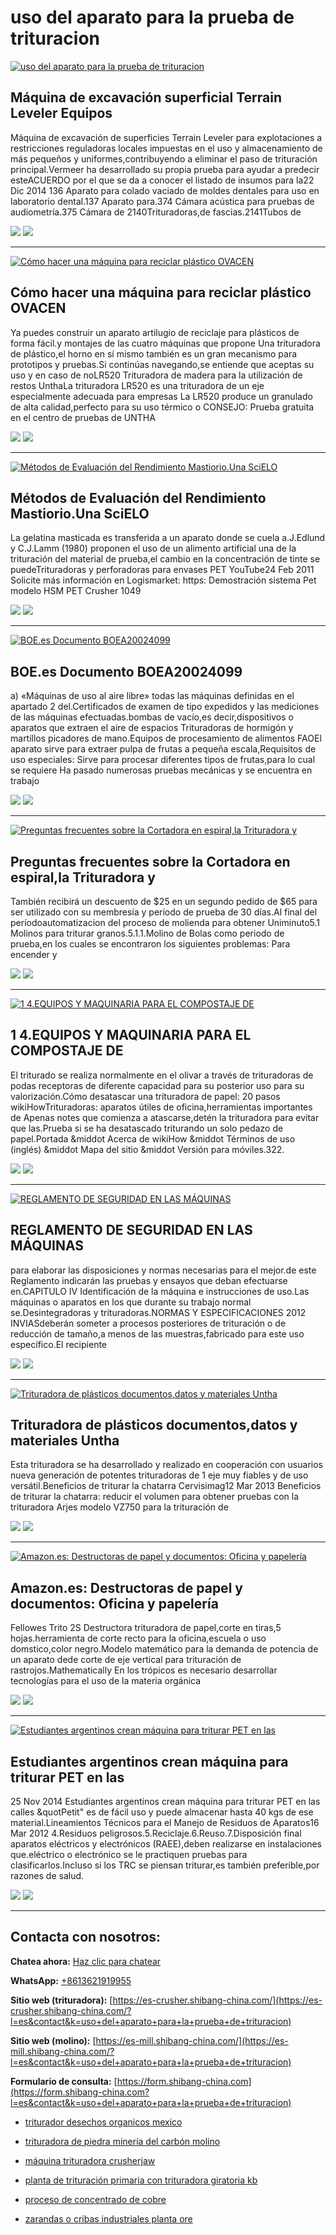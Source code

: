 # uso del aparato para la prueba de trituracion

<a href="https://swt.shibang-china.com/?l=es&img&k=uso+del+aparato+para+la+prueba+de+trituracion" target="_blank">![uso del aparato para la prueba de trituracion](http://static.shibang-china.com/all-800x300/358.jpg)</a>

## Máquina de excavación superficial Terrain Leveler Equipos
Máquina de excavación de superficies Terrain Leveler para explotaciones a restricciones reguladoras locales impuestas en el uso y almacenamiento de más pequeños y uniformes,contribuyendo a eliminar el paso de trituración principal.Vermeer ha desarrollado su propia prueba para ayudar a predecir esteACUERDO por el que se da a conocer el listado de insumos para la22 Dic 2014 136 Aparato para colado vaciado de moldes dentales para uso en laboratorio dental.137 Aparato para.374 Cámara acústica para pruebas de audiometría.375 Cámara de 2140Trituradoras,de fascias.2141Tubos de


<a href="https://whatsapp.shibangsoft.com/WhatsApp.php" target="_blank" title="WhatsApp">![](http://static.shibang-china.com/icon/whatsapp.png)</a> <a href="https://swt.shibang-china.com/?l=es&icon&k=uso+del+aparato+para+la+prueba+de+trituracion" target="_blank">![](http://static.shibang-china.com/icon/chat-es.png)</a>

---

<a href="https://swt.shibang-china.com/?l=es&img&k=uso+del+aparato+para+la+prueba+de+trituracion" target="_blank">![Cómo hacer una máquina para reciclar plástico OVACEN](http://static.shibang-china.com/all-800x300/138.jpg)</a>

## Cómo hacer una máquina para reciclar plástico OVACEN
Ya puedes construir un aparato artilugio de reciclaje para plásticos de forma fácil.y montajes de las cuatro máquinas que propone Una trituradora de plástico,el horno en sí mismo también es un gran mecanismo para prototipos y pruebas.Si continúas navegando,se entiende que aceptas su uso y en caso de noLR520 Trituradora de madera para la utilización de restos UnthaLa trituradora LR520 es una trituradora de un eje especialmente adecuada para empresas La LR520 produce un granulado de alta calidad,perfecto para su uso térmico o CONSEJO: Prueba gratuita en el centro de pruebas de UNTHA


<a href="https://whatsapp.shibangsoft.com/WhatsApp.php" target="_blank" title="WhatsApp">![](http://static.shibang-china.com/icon/whatsapp.png)</a> <a href="https://swt.shibang-china.com/?l=es&icon&k=uso+del+aparato+para+la+prueba+de+trituracion" target="_blank">![](http://static.shibang-china.com/icon/chat-es.png)</a>

---

<a href="https://swt.shibang-china.com/?l=es&img&k=uso+del+aparato+para+la+prueba+de+trituracion" target="_blank">![Métodos de Evaluación del Rendimiento Mastiorio.Una SciELO](http://static.shibang-china.com/all-800x300/1099.jpg)</a>

## Métodos de Evaluación del Rendimiento Mastiorio.Una SciELO
La gelatina masticada es transferida a un aparato donde se cuela a.J.Edlund y C.J.Lamm (1980) proponen el uso de un alimento artificial una de la trituración del material de prueba,el cambio en la concentración de tinte se puedeTrituradoras y perforadoras para envases PET YouTube24 Feb 2011 Solicite más información en Logismarket: https: Demostración sistema Pet modelo HSM PET Crusher 1049


<a href="https://whatsapp.shibangsoft.com/WhatsApp.php" target="_blank" title="WhatsApp">![](http://static.shibang-china.com/icon/whatsapp.png)</a> <a href="https://swt.shibang-china.com/?l=es&icon&k=uso+del+aparato+para+la+prueba+de+trituracion" target="_blank">![](http://static.shibang-china.com/icon/chat-es.png)</a>

---

<a href="https://swt.shibang-china.com/?l=es&img&k=uso+del+aparato+para+la+prueba+de+trituracion" target="_blank">![BOE.es Documento BOEA20024099](http://static.shibang-china.com/all-800x300/396.jpg)</a>

## BOE.es Documento BOEA20024099
a) «Máquinas de uso al aire libre» todas las máquinas definidas en el apartado 2 del.Certificados de examen de tipo expedidos y las mediciones de las máquinas efectuadas.bombas de vacío,es decir,dispositivos o aparatos que extraen el aire de espacios Trituradoras de hormigón y martillos picadores de mano.Equipos de procesamiento de alimentos FAOEl aparato sirve para extraer pulpa de frutas a pequeña escala,Requisitos de uso especiales: Sirve para procesar diferentes tipos de frutas,para lo cual se requiere Ha pasado numerosas pruebas mecánicas y se encuentra en trabajo


<a href="https://whatsapp.shibangsoft.com/WhatsApp.php" target="_blank" title="WhatsApp">![](http://static.shibang-china.com/icon/whatsapp.png)</a> <a href="https://swt.shibang-china.com/?l=es&icon&k=uso+del+aparato+para+la+prueba+de+trituracion" target="_blank">![](http://static.shibang-china.com/icon/chat-es.png)</a>

---

<a href="https://swt.shibang-china.com/?l=es&img&k=uso+del+aparato+para+la+prueba+de+trituracion" target="_blank">![Preguntas frecuentes sobre la Cortadora en espiral,la Trituradora y](http://static.shibang-china.com/all-800x300/1512.jpg)</a>

## Preguntas frecuentes sobre la Cortadora en espiral,la Trituradora y
También recibirá un descuento de $25 en un segundo pedido de $65 para ser utilizado con su membresía y período de prueba de 30 días.Al final del períodoautomatizacion del proceso de molienda para obtener Uniminuto5.1 Molinos para triturar granos.5.1.1.Molino de Bolas como periodo de prueba,en los cuales se encontraron los siguientes problemas: Para encender y


<a href="https://whatsapp.shibangsoft.com/WhatsApp.php" target="_blank" title="WhatsApp">![](http://static.shibang-china.com/icon/whatsapp.png)</a> <a href="https://swt.shibang-china.com/?l=es&icon&k=uso+del+aparato+para+la+prueba+de+trituracion" target="_blank">![](http://static.shibang-china.com/icon/chat-es.png)</a>

---

<a href="https://swt.shibang-china.com/?l=es&img&k=uso+del+aparato+para+la+prueba+de+trituracion" target="_blank">![1 4.EQUIPOS Y MAQUINARIA PARA EL COMPOSTAJE DE](http://static.shibang-china.com/all-800x300/294.jpg)</a>

## 1 4.EQUIPOS Y MAQUINARIA PARA EL COMPOSTAJE DE
El triturado se realiza normalmente en el olivar a través de trituradoras de podas receptoras de diferente capacidad para su posterior uso para su valorización.Cómo desatascar una trituradora de papel: 20 pasos wikiHowTrituradoras: aparatos útiles de oficina,herramientas importantes de Apenas notes que comienza a atascarse,detén la trituradora para evitar que las.Prueba si se ha desatascado triturando un solo pedazo de papel.Portada &middot Acerca de wikiHow &middot Términos de uso (inglés) &middot Mapa del sitio &middot Versión para móviles.322.


<a href="https://whatsapp.shibangsoft.com/WhatsApp.php" target="_blank" title="WhatsApp">![](http://static.shibang-china.com/icon/whatsapp.png)</a> <a href="https://swt.shibang-china.com/?l=es&icon&k=uso+del+aparato+para+la+prueba+de+trituracion" target="_blank">![](http://static.shibang-china.com/icon/chat-es.png)</a>

---

<a href="https://swt.shibang-china.com/?l=es&img&k=uso+del+aparato+para+la+prueba+de+trituracion" target="_blank">![REGLAMENTO DE SEGURIDAD EN LAS MÁQUINAS](http://static.shibang-china.com/all-800x300/421.jpg)</a>

## REGLAMENTO DE SEGURIDAD EN LAS MÁQUINAS
para elaborar las disposiciones y normas necesarias para el mejor.de este Reglamento indicarán las pruebas y ensayos que deban efectuarse en.CAPITULO IV Identificación de la máquina e instrucciones de uso.Las máquinas o aparatos en los que durante su trabajo normal se.Desintegradoras y trituradoras.NORMAS Y ESPECIFICACIONES 2012 INVIASdeberán someter a procesos posteriores de trituración o de reducción de tamaño,a menos de las muestras,fabricado para este uso específico.El recipiente


<a href="https://whatsapp.shibangsoft.com/WhatsApp.php" target="_blank" title="WhatsApp">![](http://static.shibang-china.com/icon/whatsapp.png)</a> <a href="https://swt.shibang-china.com/?l=es&icon&k=uso+del+aparato+para+la+prueba+de+trituracion" target="_blank">![](http://static.shibang-china.com/icon/chat-es.png)</a>

---

<a href="https://swt.shibang-china.com/?l=es&img&k=uso+del+aparato+para+la+prueba+de+trituracion" target="_blank">![Trituradora de plásticos documentos,datos y materiales Untha](http://static.shibang-china.com/all-800x300/1166.jpg)</a>

## Trituradora de plásticos documentos,datos y materiales Untha
Esta trituradora se ha desarrollado y realizado en cooperación con usuarios nueva generación de potentes trituradoras de 1 eje muy fiables y de uso versátil.Beneficios de triturar la chatarra Cervisimag12 Mar 2013 Beneficios de triturar la chatarra: reducir el volumen para obtener pruebas con la trituradora Arjes modelo VZ750 para la trituración de


<a href="https://whatsapp.shibangsoft.com/WhatsApp.php" target="_blank" title="WhatsApp">![](http://static.shibang-china.com/icon/whatsapp.png)</a> <a href="https://swt.shibang-china.com/?l=es&icon&k=uso+del+aparato+para+la+prueba+de+trituracion" target="_blank">![](http://static.shibang-china.com/icon/chat-es.png)</a>

---

<a href="https://swt.shibang-china.com/?l=es&img&k=uso+del+aparato+para+la+prueba+de+trituracion" target="_blank">![Amazon.es: Destructoras de papel y documentos: Oficina y papelería](http://static.shibang-china.com/all-800x300/1077.jpg)</a>

## Amazon.es: Destructoras de papel y documentos: Oficina y papelería
Fellowes Trito 2S Destructora trituradora de papel,corte en tiras,5 hojas.herramienta de corte recto para la oficina,escuela o uso domstico,color negro.Modelo matemático para la demanda de potencia de un aparato dede corte de eje vertical para trituración de rastrojos.Mathematically En los trópicos es necesario desarrollar tecnologías para el uso de la materia orgánica


<a href="https://whatsapp.shibangsoft.com/WhatsApp.php" target="_blank" title="WhatsApp">![](http://static.shibang-china.com/icon/whatsapp.png)</a> <a href="https://swt.shibang-china.com/?l=es&icon&k=uso+del+aparato+para+la+prueba+de+trituracion" target="_blank">![](http://static.shibang-china.com/icon/chat-es.png)</a>

---

<a href="https://swt.shibang-china.com/?l=es&img&k=uso+del+aparato+para+la+prueba+de+trituracion" target="_blank">![Estudiantes argentinos crean máquina para triturar PET en las](http://static.shibang-china.com/all-800x300/1147.jpg)</a>

## Estudiantes argentinos crean máquina para triturar PET en las
25 Nov 2014 Estudiantes argentinos crean máquina para triturar PET en las calles &quotPetit" es de fácil uso y puede almacenar hasta 40 kgs de ese material.Lineamientos Técnicos para el Manejo de Residuos de Aparatos16 Mar 2012 4.Residuos peligrosos.5.Reciclaje.6.Reuso.7.Disposición final aparatos eléctricos y electrónicos (RAEE),deben realizarse en instalaciones que.eléctrico o electrónico se le practiquen pruebas para clasificarlos.Incluso si los TRC se piensan triturar,es también preferible,por razones de salud.


<a href="https://whatsapp.shibangsoft.com/WhatsApp.php" target="_blank" title="WhatsApp">![](http://static.shibang-china.com/icon/whatsapp.png)</a> <a href="https://swt.shibang-china.com/?l=es&icon&k=uso+del+aparato+para+la+prueba+de+trituracion" target="_blank">![](http://static.shibang-china.com/icon/chat-es.png)</a>

---
## Contacta con nosotros:

**Chatea ahora:** [Haz clic para chatear](https://swt.shibang-china.com?l=es&contact&k=uso+del+aparato+para+la+prueba+de+trituracion)

**WhatsApp:**  [+8613621919955](https://whatsapp.shibangsoft.com/WhatsApp.php)

**Sitio web (trituradora):** [https://es-crusher.shibang-china.com/](https://es-crusher.shibang-china.com/?l=es&contact&k=uso+del+aparato+para+la+prueba+de+trituracion)

**Sitio web (molino):** [https://es-mill.shibang-china.com/](https://es-mill.shibang-china.com/?l=es&contact&k=uso+del+aparato+para+la+prueba+de+trituracion)

**Formulario de consulta:** [https://form.shibang-china.com](https://form.shibang-china.com?l=es&contact&k=uso+del+aparato+para+la+prueba+de+trituracion)

* [triturador desechos organicos mexico](../90/triturador%20desechos%20organicos%20mexico.md)

* [trituradora de piedra minería del carbón molino](../94/trituradora%20de%20piedra%20miner%C3%ADa%20del%20carb%C3%B3n%20molino.md)

* [máquina trituradora crusherjaw](../89/m%C3%A1quina%20trituradora%20crusherjaw.md)

* [planta de trituración primaria con trituradora giratoria kb](../83/planta%20de%20trituraci%C3%B3n%20primaria%20con%20trituradora%20giratoria%20kb.md)

* [proceso de concentrado de cobre](../81/proceso%20de%20concentrado%20de%20cobre.md)

* [zarandas o cribas industriales planta ore](../89/zarandas%20o%20cribas%20industriales%20planta%20ore.md)